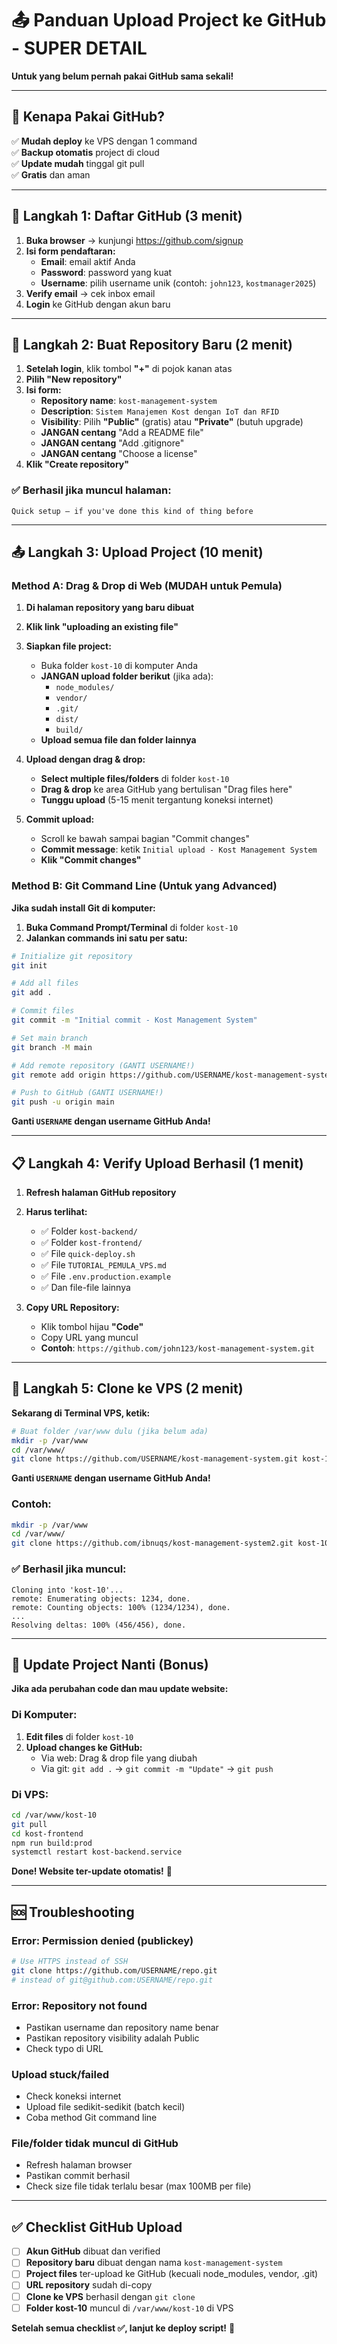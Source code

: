 # 📤 Panduan Upload Project ke GitHub - SUPER DETAIL

**Untuk yang belum pernah pakai GitHub sama sekali!**

---

## 🎯 Kenapa Pakai GitHub?

✅ **Mudah deploy** ke VPS dengan 1 command  
✅ **Backup otomatis** project di cloud  
✅ **Update mudah** tinggal git pull  
✅ **Gratis** dan aman  

---

## 📱 Langkah 1: Daftar GitHub (3 menit)

1. **Buka browser** → kunjungi https://github.com/signup
2. **Isi form pendaftaran:**
   - **Email**: email aktif Anda
   - **Password**: password yang kuat
   - **Username**: pilih username unik (contoh: `john123`, `kostmanager2025`)
3. **Verify email** → cek inbox email
4. **Login** ke GitHub dengan akun baru

---

## 📁 Langkah 2: Buat Repository Baru (2 menit)

1. **Setelah login**, klik tombol **"+"** di pojok kanan atas
2. **Pilih "New repository"**
3. **Isi form:**
   - **Repository name**: `kost-management-system`
   - **Description**: `Sistem Manajemen Kost dengan IoT dan RFID`
   - **Visibility**: Pilih **"Public"** (gratis) atau **"Private"** (butuh upgrade)
   - **JANGAN centang** "Add a README file"
   - **JANGAN centang** "Add .gitignore"
   - **JANGAN centang** "Choose a license"
4. **Klik "Create repository"**

### ✅ **Berhasil jika muncul halaman:**
```
Quick setup — if you've done this kind of thing before
```

---

## 📤 Langkah 3: Upload Project (10 menit)

### **Method A: Drag & Drop di Web (MUDAH untuk Pemula)**

1. **Di halaman repository yang baru dibuat**
2. **Klik link "uploading an existing file"**
3. **Siapkan file project:**
   - Buka folder `kost-10` di komputer Anda
   - **JANGAN upload folder berikut** (jika ada):
     - `node_modules/`
     - `vendor/`
     - `.git/`
     - `dist/`
     - `build/`
   - **Upload semua file dan folder lainnya**

4. **Upload dengan drag & drop:**
   - **Select multiple files/folders** di folder `kost-10`
   - **Drag & drop** ke area GitHub yang bertulisan "Drag files here"
   - **Tunggu upload** (5-15 menit tergantung koneksi internet)

5. **Commit upload:**
   - Scroll ke bawah sampai bagian "Commit changes"
   - **Commit message**: ketik `Initial upload - Kost Management System`
   - **Klik "Commit changes"**

### **Method B: Git Command Line (Untuk yang Advanced)**

**Jika sudah install Git di komputer:**

1. **Buka Command Prompt/Terminal** di folder `kost-10`
2. **Jalankan commands ini satu per satu:**

```bash
# Initialize git repository
git init

# Add all files
git add .

# Commit files
git commit -m "Initial commit - Kost Management System"

# Set main branch
git branch -M main

# Add remote repository (GANTI USERNAME!)
git remote add origin https://github.com/USERNAME/kost-management-system.git

# Push to GitHub (GANTI USERNAME!)
git push -u origin main
```

**Ganti `USERNAME` dengan username GitHub Anda!**

---

## 📋 Langkah 4: Verify Upload Berhasil (1 menit)

1. **Refresh halaman GitHub repository**
2. **Harus terlihat:**
   - ✅ Folder `kost-backend/`
   - ✅ Folder `kost-frontend/`
   - ✅ File `quick-deploy.sh`
   - ✅ File `TUTORIAL_PEMULA_VPS.md`
   - ✅ File `.env.production.example`
   - ✅ Dan file-file lainnya

3. **Copy URL Repository:**
   - Klik tombol hijau **"Code"**
   - Copy URL yang muncul
   - **Contoh**: `https://github.com/john123/kost-management-system.git`

---

## 🚀 Langkah 5: Clone ke VPS (2 menit)

**Sekarang di Terminal VPS, ketik:**

```bash
# Buat folder /var/www dulu (jika belum ada)
mkdir -p /var/www
cd /var/www/
git clone https://github.com/USERNAME/kost-management-system.git kost-10
```

**Ganti `USERNAME` dengan username GitHub Anda!**

### **Contoh:**
```bash
mkdir -p /var/www
cd /var/www/
git clone https://github.com/ibnuqs/kost-management-system2.git kost-10
```

### ✅ **Berhasil jika muncul:**
```
Cloning into 'kost-10'...
remote: Enumerating objects: 1234, done.
remote: Counting objects: 100% (1234/1234), done.
...
Resolving deltas: 100% (456/456), done.
```

---

## 🔄 Update Project Nanti (Bonus)

**Jika ada perubahan code dan mau update website:**

### **Di Komputer:**
1. **Edit files** di folder `kost-10`  
2. **Upload changes ke GitHub:**
   - Via web: Drag & drop file yang diubah
   - Via git: `git add .` → `git commit -m "Update"` → `git push`

### **Di VPS:**
```bash
cd /var/www/kost-10
git pull
cd kost-frontend
npm run build:prod
systemctl restart kost-backend.service
```

**Done! Website ter-update otomatis!** 🎉

---

## 🆘 Troubleshooting

### **Error: Permission denied (publickey)**
```bash
# Use HTTPS instead of SSH
git clone https://github.com/USERNAME/repo.git
# instead of git@github.com:USERNAME/repo.git
```

### **Error: Repository not found**
- Pastikan username dan repository name benar
- Pastikan repository visibility adalah Public
- Check typo di URL

### **Upload stuck/failed**
- Check koneksi internet
- Upload file sedikit-sedikit (batch kecil)
- Coba method Git command line

### **File/folder tidak muncul di GitHub**
- Refresh halaman browser
- Pastikan commit berhasil
- Check size file tidak terlalu besar (max 100MB per file)

---

## ✅ Checklist GitHub Upload

- [ ] **Akun GitHub** dibuat dan verified
- [ ] **Repository baru** dibuat dengan nama `kost-management-system`
- [ ] **Project files** ter-upload ke GitHub (kecuali node_modules, vendor, .git)
- [ ] **URL repository** sudah di-copy
- [ ] **Clone ke VPS** berhasil dengan `git clone`
- [ ] **Folder kost-10** muncul di `/var/www/kost-10` di VPS

**Setelah semua checklist ✅, lanjut ke deploy script!** 🚀